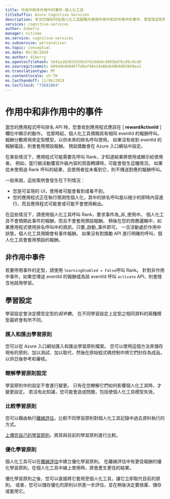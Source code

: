 ```yaml
---
title: 作用中和非作用中的事件-個人化工具
titleSuffix: Azure Cognitive Services
description: 本文討論如何在個人化工具服務內使用作用中和非作用中的事件、學習設定和學習原則。
services: cognitive-services
author: diberry
manager: nitinme
ms.service: cognitive-services
ms.subservice: personalizer
ms.topic: conceptual
ms.date: 05/30/2019
ms.author: diberry
ms.openlocfilehash: 1641a1020193395d7d2ddb9c4893bd7bc89cdcd0
ms.sourcegitcommit: 609d4bdb0467fd0af40e14a86eb40b9d03669ea1
ms.translationtype: MT
ms.contentlocale: zh-TW
ms.lasthandoff: 11/06/2019
ms.locfileid: "73681864"
---
```

# <a name="active-and-inactive-events"></a>作用中和非作用中的事件

當您的應用程式呼叫排名 API 時，您會收到應用程式應該在 [ **rewardActionId** ] 欄位中顯示的動作。  從那時起，個人化工具預期具有相同 eventId 的報酬呼叫。 報酬分數將用來定型模型，以供未來的排名呼叫使用。 如果沒有收到 eventId 的報酬電話，則會套用預設報酬。 預設獎勵會在 Azure 入口網站中設定。

在某些情況下，應用程式可能需要先呼叫 Rank，才知道結果將使用或顯示給使用者。 例如，當行銷活動覆寫升級內容的頁面轉譯時，可能會發生這種情況。 如果從未使用過 Rank 呼叫的結果，且使用者從未看到它，則不傳送對應的報酬呼叫。

一般來說，這些案例會發生在下列情況：

* 您是可呈現的 UI，使用者可能會看到或看不到。 
* 您的應用程式正在執行預測性個人化，其中的排名呼叫是以極少的即時內容進行，而且應用程式可能會或可能不會使用輸出。 

在這些情況下，請使用個人化工具呼叫 Rank，要求事件為_非_使用中。 個人化工具不會預期此事件的報酬，而且不會套用預設報酬。 稍後在您的商務邏輯中，如果應用程式使用排名呼叫中的資訊，只要_啟動_事件即可。 一旦活動處於作用中狀態，個人化工具預期會有事件報酬。 如果沒有對獎勵 API 進行明確的呼叫，個人化工具會套用預設的報酬。

## <a name="inactive-events"></a>非作用中事件

若要停用事件的定型，請使用 `learningEnabled = False`呼叫 Rank。 針對非作用中事件，如果您傳送 eventId 的報酬或為該 eventId 呼叫 `activate` API，則會隱含地啟用學習。

## <a name="learning-settings"></a>學習設定

學習設定會決定模型定型的*超參數*。 在不同學習設定上定型之相同資料的兩種模型最終會有所不同。

### <a name="import-and-export-learning-policies"></a>匯入和匯出學習原則

您可以從 Azure 入口網站匯入和匯出學習原則檔案。 您可以使用這個方法來儲存現有的原則、加以測試、加以取代，然後在原始程式碼控制中將它們封存為成品，以供日後參考和審核。

### <a name="understand-learning-policy-settings"></a>瞭解學習原則設定

學習原則中的設定不會進行變更。 只有在您瞭解它們如何影響個人化工具時，才變更設定。 若沒有此知識，您可能會造成問題，包括使個人化工具模型失效。

### <a name="compare-learning-policies"></a>比較學習原則

您可以藉由執行[離線評估](concepts-offline-evaluation.md)，比較不同學習原則對個人化工具記錄中過去資料執行的方式。

[上傳您自己的學習原則](how-to-offline-evaluation.md)，將其與目前的學習原則進行比較。

### <a name="optimize-learning-policies"></a>優化學習原則

個人化工具可以在[離線評估](how-to-offline-evaluation.md)中建立優化學習原則。 在離線評估中有更佳報酬的優化學習原則，在個人化工具中線上使用時，將會產生更佳的結果。

優化學習原則之後，您可以直接將它套用至個人化工具，讓它立即取代目前的原則。 或者，您可以儲存優化的原則以供進一步評估，並在稍後決定要捨棄、儲存或套用它。
